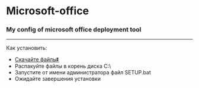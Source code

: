 # Microsoft-office
### My config of microsoft office deployment tool
---
Как установить:
- [Скачайте файлы⏬](https://github.com/shash29exe/Microsoft-office/releases/download/ver1/office.zip) 
- Распакуйте файлы в корень диска C:\
- Запустите от имени администратора файл SETUP.bat
- Ожидайте завершения установки
